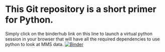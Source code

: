 # This Git repository is a short primer for Python.

Simply click on the binderhub link on this line to launch a virtual python session in your browser that will have all the required dependencies to use python to look at MMS data. [![Binder](https://mybinder.org/badge_logo.svg)](https://mybinder.org/v2/gh/schroeder24/Python_primer_with_MMS/master) 
